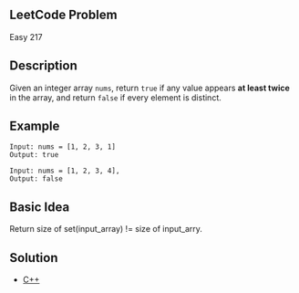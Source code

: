 ## LeetCode Problem
Easy 217

## Description
Given an integer array `nums`, return `true` if any value appears **at least twice** in the array, and return `false` if every element is distinct.

## Example
```
Input: nums = [1, 2, 3, 1]
Output: true

Input: nums = [1, 2, 3, 4],
Output: false
```

## Basic Idea
Return size of set(input_array) != size of input_arry.

## Solution
- [C++](./solution.cpp)